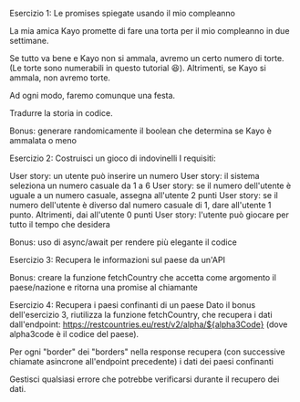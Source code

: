 Esercizio 1: Le promises spiegate usando il mio compleanno

La mia amica Kayo promette di fare una torta per il mio compleanno in due settimane.

Se tutto va bene e Kayo non si ammala, avremo un certo numero di torte. (Le torte sono numerabili in questo tutorial 😆). Altrimenti, se Kayo si ammala, non avremo torte.

Ad ogni modo, faremo comunque una festa.

Tradurre la storia in codice.

Bonus: generare randomicamente il boolean che determina se Kayo è ammalata o meno

Esercizio 2: Costruisci un gioco di indovinelli
I requisiti:

User story: un utente può inserire un numero
User story: il sistema seleziona un numero casuale da 1 a 6
User story: se il numero dell'utente è uguale a un numero casuale, assegna all'utente 2 punti
User story: se il numero dell'utente è diverso dal numero casuale di 1, dare all'utente 1 punto. Altrimenti, dai all'utente 0 punti
User story: l'utente può giocare per tutto il tempo che desidera

Bonus: uso di async/await per rendere più elegante il codice

Esercizio 3: Recupera le informazioni sul paese da un'API

Bonus: creare la funzione fetchCountry che accetta come argomento il paese/nazione e ritorna una promise al chiamante

Esercizio 4: Recupera i paesi confinanti di un paese
Dato il bonus dell'esercizio 3, riutilizza la funzione fetchCountry, che recupera i dati dall'endpoint: https://restcountries.eu/rest/v2/alpha/${alpha3Code} (dove alpha3code è il codice del paese).

Per ogni "border" dei "borders" nella response recupera (con successive chiamate asincrone all'endpoint precedente) i dati dei paesi confinanti

Gestisci qualsiasi errore che potrebbe verificarsi durante il recupero dei dati.
